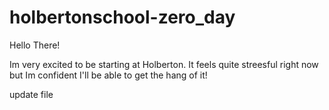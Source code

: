 # holbertonschool-zero_day

Hello There!

Im very excited to be starting at Holberton. It feels quite streesful right now but Im confident I'll be able to get the hang of it!


update file
